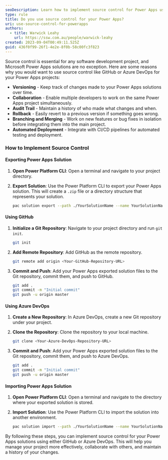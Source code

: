 ```yaml
---
seoDescription: Learn how to implement source control for Power Apps using GitHub or Azure DevOps to manage versioning, collaboration, and automated deployment effectively
type: rule
title: Do you use source control for your Power Apps?
uri: use-source-control-for-powerapps
authors:
  - title: Warwick Leahy
    url: https://ssw.com.au/people/warwick-leahy
created: 2023-09-04T00:49:11.525Z
guid: 436f0f99-26f1-4e2e-8f0b-58c00fc3f823
---
```


Source control is essential for any software development project, and Microsoft Power Apps solutions are no exception. Here are some reasons why you would want to use source control like GitHub or Azure DevOps for your Power Apps projects:

* **Versioning** - Keep track of changes made to your Power Apps solutions over time.
* **Collaboration** - Enable multiple developers to work on the same Power Apps project simultaneously.
* **Audit Trail** - Maintain a history of who made what changes and when.
* **Rollback** - Easily revert to a previous version if something goes wrong.
* **Branching and Merging** - Work on new features or bug fixes in isolation before integrating them into the main project.
* **Automated Deployment** - Integrate with CI/CD pipelines for automated testing and deployment.

<!--endintro-->

### How to Implement Source Control

#### Exporting Power Apps Solution

1. **Open Power Platform CLI**: Open a terminal and navigate to your project directory.

2. **Export Solution**: Use the Power Platform CLI to export your Power Apps solution. This will create a `.zip` file or a directory structure that represents your solution.

    ```bash
    pac solution export --path ./YourSolutionName --name YourSolutionName
    ```

#### Using GitHub

1. **Initialize a Git Repository**: Navigate to your project directory and run `git init`.

    ```bash
    git init
    ```

2. **Add Remote Repository**: Add GitHub as the remote repository.

    ```bash
    git remote add origin <Your-GitHub-Repository-URL>
    ```

3. **Commit and Push**: Add your Power Apps exported solution files to the Git repository, commit them, and push to GitHub.

    ```bash
    git add .
    git commit -m "Initial commit"
    git push -u origin master
    ```

#### Using Azure DevOps

1. **Create a New Repository**: In Azure DevOps, create a new Git repository under your project.

2. **Clone the Repository**: Clone the repository to your local machine.

    ```bash
    git clone <Your-Azure-DevOps-Repository-URL>
    ```

3. **Commit and Push**: Add your Power Apps exported solution files to the Git repository, commit them, and push to Azure DevOps.

    ```bash
    git add .
    git commit -m "Initial commit"
    git push -u origin master
    ```

#### Importing Power Apps Solution

1. **Open Power Platform CLI**: Open a terminal and navigate to the directory where your exported solution is stored.

2. **Import Solution**: Use the Power Platform CLI to import the solution into another environment.

    ```bash
    pac solution import --path ./YourSolutionName --name YourSolutionName
    ```

By following these steps, you can implement source control for your Power Apps solutions using either GitHub or Azure DevOps. This will help you manage your project more effectively, collaborate with others, and maintain a history of your changes.
